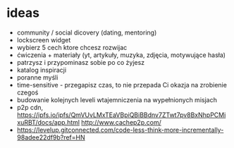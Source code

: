 # ideas

* community / social dicovery (dating, mentoring)
* lockscreen widget
* wybierz 5 cech ktore chcesz rozwijac
* ćwiczenia + materiały (yt, artykuły, muzyka, zdjęcia, motywujące hasła)
* patrzysz i przypominasz sobie po co żyjesz
* katalog inspiracji
* poranne myśli
* time-sensitive - przegapisz czas, to nie przepada Ci okazja na zrobienie czegoś
* budowanie kolejnych leveli wtajemniczenia na wypełnionych misjach
* p2p cdn, https://ipfs.io/ipfs/QmVUvLMxTEaVBpiQBiBBdnv7ZTwt7pv8BxNhpPCMixuRBT/docs/app.html http://www.cachep2p.com/
* https://levelup.gitconnected.com/code-less-think-more-incrementally-98adee22df9b?ref=HN